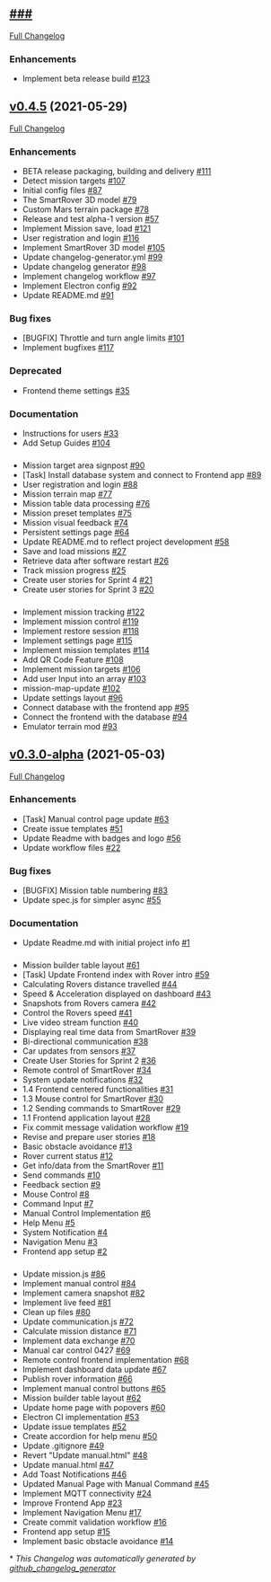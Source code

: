 #

## [###](https://github.com/DIT112-V21/group-09/tree/HEAD)

[Full Changelog](https://github.com/DIT112-V21/group-09/compare/v0.4.5...HEAD)

### Enhancements

- Implement beta release build [\#123](https://github.com/DIT112-V21/group-09/pull/123)

## [v0.4.5](https://github.com/DIT112-V21/group-09/tree/v0.4.5) (2021-05-29)

[Full Changelog](https://github.com/DIT112-V21/group-09/compare/v0.3.0-alpha...v0.4.5)

### Enhancements

- BETA release packaging, building and delivery [\#111](https://github.com/DIT112-V21/group-09/issues/111)
- Detect mission targets [\#107](https://github.com/DIT112-V21/group-09/issues/107)
- Initial config files [\#87](https://github.com/DIT112-V21/group-09/issues/87)
- The SmartRover 3D model [\#79](https://github.com/DIT112-V21/group-09/issues/79)
- Custom Mars terrain package [\#78](https://github.com/DIT112-V21/group-09/issues/78)
- Release and test alpha-1 version [\#57](https://github.com/DIT112-V21/group-09/issues/57)
- Implement Mission save, load [\#121](https://github.com/DIT112-V21/group-09/pull/121)
- User registration and login [\#116](https://github.com/DIT112-V21/group-09/pull/116)
- Implement SmartRover 3D model [\#105](https://github.com/DIT112-V21/group-09/pull/105)
- Update changelog-generator.yml [\#99](https://github.com/DIT112-V21/group-09/pull/99)
- Update changelog generator [\#98](https://github.com/DIT112-V21/group-09/pull/98)
- Implement changelog workflow [\#97](https://github.com/DIT112-V21/group-09/pull/97)
- Implement Electron config [\#92](https://github.com/DIT112-V21/group-09/pull/92)
- Update README.md [\#91](https://github.com/DIT112-V21/group-09/pull/91)

### Bug fixes

- \[BUGFIX\] Throttle and turn angle limits [\#101](https://github.com/DIT112-V21/group-09/issues/101)
- Implement bugfixes [\#117](https://github.com/DIT112-V21/group-09/pull/117)

### Deprecated

- Frontend theme settings [\#35](https://github.com/DIT112-V21/group-09/issues/35)

### Documentation

- Instructions for users [\#33](https://github.com/DIT112-V21/group-09/issues/33)
- Add Setup Guides [\#104](https://github.com/DIT112-V21/group-09/pull/104)

###

- Mission target area signpost [\#90](https://github.com/DIT112-V21/group-09/issues/90)
- \[Task\] Install database system and connect to Frontend app [\#89](https://github.com/DIT112-V21/group-09/issues/89)
- User registration and login [\#88](https://github.com/DIT112-V21/group-09/issues/88)
- Mission terrain map [\#77](https://github.com/DIT112-V21/group-09/issues/77)
- Mission table data processing [\#76](https://github.com/DIT112-V21/group-09/issues/76)
- Mission preset templates [\#75](https://github.com/DIT112-V21/group-09/issues/75)
- Mission visual feedback [\#74](https://github.com/DIT112-V21/group-09/issues/74)
- Persistent settings page [\#64](https://github.com/DIT112-V21/group-09/issues/64)
- Update README.md to reflect project development [\#58](https://github.com/DIT112-V21/group-09/issues/58)
- Save and load missions [\#27](https://github.com/DIT112-V21/group-09/issues/27)
- Retrieve data after software restart [\#26](https://github.com/DIT112-V21/group-09/issues/26)
- Track mission progress [\#25](https://github.com/DIT112-V21/group-09/issues/25)
- Create user stories for Sprint 4 [\#21](https://github.com/DIT112-V21/group-09/issues/21)
- Create user stories for Sprint 3 [\#20](https://github.com/DIT112-V21/group-09/issues/20)

###

- Implement mission tracking [\#122](https://github.com/DIT112-V21/group-09/pull/122)
- Implement mission control [\#119](https://github.com/DIT112-V21/group-09/pull/119)
- Implement restore session [\#118](https://github.com/DIT112-V21/group-09/pull/118)
- Implement settings page [\#115](https://github.com/DIT112-V21/group-09/pull/115)
- Implement mission templates [\#114](https://github.com/DIT112-V21/group-09/pull/114)
- Add QR Code Feature [\#108](https://github.com/DIT112-V21/group-09/pull/108)
- Implement mission targets [\#106](https://github.com/DIT112-V21/group-09/pull/106)
- Add user Input into an array [\#103](https://github.com/DIT112-V21/group-09/pull/103)
- mission-map-update [\#102](https://github.com/DIT112-V21/group-09/pull/102)
- Update settings layout [\#96](https://github.com/DIT112-V21/group-09/pull/96)
- Connect database with the frontend app [\#95](https://github.com/DIT112-V21/group-09/pull/95)
- Connect the frontend with the database [\#94](https://github.com/DIT112-V21/group-09/pull/94)
- Emulator terrain mod [\#93](https://github.com/DIT112-V21/group-09/pull/93)

## [v0.3.0-alpha](https://github.com/DIT112-V21/group-09/tree/v0.3.0-alpha) (2021-05-03)

[Full Changelog](https://github.com/DIT112-V21/group-09/compare/7386e8c0f78a0e73b417c3da5593dca077205390...v0.3.0-alpha)

### Enhancements

- \[Task\] Manual control page update [\#63](https://github.com/DIT112-V21/group-09/issues/63)
- Create issue templates [\#51](https://github.com/DIT112-V21/group-09/issues/51)
- Update Readme with badges and logo [\#56](https://github.com/DIT112-V21/group-09/pull/56)
- Update workflow files [\#22](https://github.com/DIT112-V21/group-09/pull/22)

### Bug fixes

- \[BUGFIX\] Mission table numbering [\#83](https://github.com/DIT112-V21/group-09/issues/83)
- Update spec.js for simpler async [\#55](https://github.com/DIT112-V21/group-09/pull/55)

### Documentation

- Update Readme.md with initial project info [\#1](https://github.com/DIT112-V21/group-09/pull/1)

###

- Mission builder table layout [\#61](https://github.com/DIT112-V21/group-09/issues/61)
- \[Task\] Update Frontend index with Rover intro [\#59](https://github.com/DIT112-V21/group-09/issues/59)
- Calculating Rovers distance travelled [\#44](https://github.com/DIT112-V21/group-09/issues/44)
- Speed & Acceleration displayed on dashboard [\#43](https://github.com/DIT112-V21/group-09/issues/43)
- Snapshots from Rovers camera [\#42](https://github.com/DIT112-V21/group-09/issues/42)
- Control the Rovers speed [\#41](https://github.com/DIT112-V21/group-09/issues/41)
- Live video stream function [\#40](https://github.com/DIT112-V21/group-09/issues/40)
- Displaying real time data from SmartRover [\#39](https://github.com/DIT112-V21/group-09/issues/39)
- Bi-directional communication [\#38](https://github.com/DIT112-V21/group-09/issues/38)
- Car updates from sensors [\#37](https://github.com/DIT112-V21/group-09/issues/37)
- Create User Stories for Sprint 2 [\#36](https://github.com/DIT112-V21/group-09/issues/36)
- Remote control of SmartRover [\#34](https://github.com/DIT112-V21/group-09/issues/34)
- System update notifications [\#32](https://github.com/DIT112-V21/group-09/issues/32)
- 1.4 Frontend centered functionalities [\#31](https://github.com/DIT112-V21/group-09/issues/31)
- 1.3 Mouse control for SmartRover  [\#30](https://github.com/DIT112-V21/group-09/issues/30)
- 1.2 Sending commands to SmartRover [\#29](https://github.com/DIT112-V21/group-09/issues/29)
- 1.1 Frontend application layout [\#28](https://github.com/DIT112-V21/group-09/issues/28)
- Fix commit message validation workflow [\#19](https://github.com/DIT112-V21/group-09/issues/19)
- Revise and prepare user stories [\#18](https://github.com/DIT112-V21/group-09/issues/18)
- Basic obstacle avoidance [\#13](https://github.com/DIT112-V21/group-09/issues/13)
- Rover current status [\#12](https://github.com/DIT112-V21/group-09/issues/12)
- Get info/data from the SmartRover [\#11](https://github.com/DIT112-V21/group-09/issues/11)
- Send commands [\#10](https://github.com/DIT112-V21/group-09/issues/10)
- Feedback section [\#9](https://github.com/DIT112-V21/group-09/issues/9)
- Mouse Control [\#8](https://github.com/DIT112-V21/group-09/issues/8)
- Command Input [\#7](https://github.com/DIT112-V21/group-09/issues/7)
- Manual Control Implementation [\#6](https://github.com/DIT112-V21/group-09/issues/6)
- Help Menu [\#5](https://github.com/DIT112-V21/group-09/issues/5)
- System Notification [\#4](https://github.com/DIT112-V21/group-09/issues/4)
- Navigation Menu [\#3](https://github.com/DIT112-V21/group-09/issues/3)
- Frontend app setup [\#2](https://github.com/DIT112-V21/group-09/issues/2)

###

- Update mission.js [\#86](https://github.com/DIT112-V21/group-09/pull/86)
- Implement manual control [\#84](https://github.com/DIT112-V21/group-09/pull/84)
- Implement camera snapshot [\#82](https://github.com/DIT112-V21/group-09/pull/82)
- Implement live feed [\#81](https://github.com/DIT112-V21/group-09/pull/81)
- Clean up files [\#80](https://github.com/DIT112-V21/group-09/pull/80)
- Update communication.js [\#72](https://github.com/DIT112-V21/group-09/pull/72)
- Calculate mission distance [\#71](https://github.com/DIT112-V21/group-09/pull/71)
- Implement data exchange [\#70](https://github.com/DIT112-V21/group-09/pull/70)
- Manual car control 0427 [\#69](https://github.com/DIT112-V21/group-09/pull/69)
- Remote control frontend implementation [\#68](https://github.com/DIT112-V21/group-09/pull/68)
- Implement dashboard data update [\#67](https://github.com/DIT112-V21/group-09/pull/67)
- Publish rover information [\#66](https://github.com/DIT112-V21/group-09/pull/66)
- Implement manual control buttons [\#65](https://github.com/DIT112-V21/group-09/pull/65)
- Mission builder table layout [\#62](https://github.com/DIT112-V21/group-09/pull/62)
- Update home page with popovers [\#60](https://github.com/DIT112-V21/group-09/pull/60)
- Electron CI implementation [\#53](https://github.com/DIT112-V21/group-09/pull/53)
- Update issue templates [\#52](https://github.com/DIT112-V21/group-09/pull/52)
- Create accordion for help menu [\#50](https://github.com/DIT112-V21/group-09/pull/50)
- Update .gitignore [\#49](https://github.com/DIT112-V21/group-09/pull/49)
- Revert "Update manual.html" [\#48](https://github.com/DIT112-V21/group-09/pull/48)
- Update manual.html [\#47](https://github.com/DIT112-V21/group-09/pull/47)
- Add Toast Notifications [\#46](https://github.com/DIT112-V21/group-09/pull/46)
- Updated Manual Page with Manual Command [\#45](https://github.com/DIT112-V21/group-09/pull/45)
- Implement MQTT connectivity [\#24](https://github.com/DIT112-V21/group-09/pull/24)
- Improve Frontend App [\#23](https://github.com/DIT112-V21/group-09/pull/23)
- Implement Navigation Menu [\#17](https://github.com/DIT112-V21/group-09/pull/17)
- Create commit validation workflow [\#16](https://github.com/DIT112-V21/group-09/pull/16)
- Frontend app setup [\#15](https://github.com/DIT112-V21/group-09/pull/15)
- Implement basic obstacle avoidance [\#14](https://github.com/DIT112-V21/group-09/pull/14)



\* *This Changelog was automatically generated by [github_changelog_generator](https://github.com/github-changelog-generator/github-changelog-generator)*
